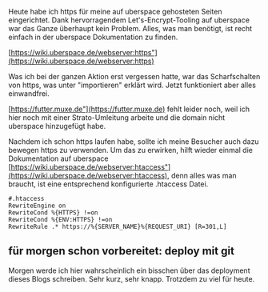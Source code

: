 Heute habe ich https für meine auf uberspace gehosteten Seiten eingerichtet. Dank hervorragendem Let's-Encrypt-Tooling auf
uberspace war das Ganze überhaupt kein Problem. Alles, was man benötigt, ist recht einfach in der uberspace
Dokumentation zu finden.

[https://wiki.uberspace.de/webserver:https"](https://wiki.uberspace.de/webserver:https)

Was ich bei der ganzen Aktion erst vergessen hatte, war das Scharfschalten von https, was unter "importieren" erklärt wird.
Jetzt funktioniert aber alles einwandfrei.


[https://futter.muxe.de"](https://futter.muxe.de) fehlt leider noch, weil ich hier noch mit einer Strato-Umleitung arbeite und die
domain nicht uberspace hinzugefügt habe.

Nachdem ich schon https laufen habe, sollte ich meine Besucher auch dazu bewegen https zu verwenden. Um das zu erwirken,
hilft wieder einmal die Dokumentation auf uberspace
[https://wiki.uberspace.de/webserver:htaccess"](https://wiki.uberspace.de/webserver:htaccess), denn alles was man braucht, ist eine entsprechend konfigurierte
.htaccess Datei.

```
#.htaccess
RewriteEngine on
RewriteCond %{HTTPS} !=on
RewriteCond %{ENV:HTTPS} !=on
RewriteRule .* https://%{SERVER_NAME}%{REQUEST_URI} [R=301,L]
```

## für morgen schon vorbereitet: deploy mit git
Morgen werde ich hier wahrscheinlich ein bisschen über das deployment dieses Blogs schreiben. Sehr kurz, sehr
knapp. Trotzdem zu viel für heute.
